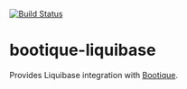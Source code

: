 [![Build Status](https://travis-ci.org/nhl/bootique-liquibase.svg)](https://travis-ci.org/nhl/bootique-liquibase)

# bootique-liquibase

Provides Liquibase integration with [Bootique](https://github.com/nhl/bootique).


